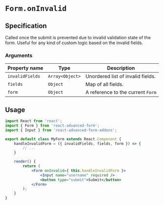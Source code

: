 # `Form.onInvalid`

## Specification
Called once the submit is prevented due to invalid validation state of the form. Useful for any kind of custom logic based on the invalid fields.

### Arguments

| Property name | Type | Description |
| ------------- | ---- | ----------- |
| `invalidFields` | `Array<Object>` | Unordered list of invalid fields. |
| `fields` | `Object` | Map of all fields. |
| `form` | `Object` | A reference to the current `Form` |

## Usage
```jsx
import React from 'react';
import { Form } from 'react-advanced-form';
import { Input } from 'react-advanced-form-addons';

export default class MyForm extends React.Component {
    handleInvalidForm = ({ invalidFields, fields, form }) => {
        // ...
    }

    render() {
        return (
            <Form onInvalid={ this.handleInvalidForm }>
                <Input name="username" required />
                <button type="submit">Submit</button>
            </Form>
        );
    }
}
```
